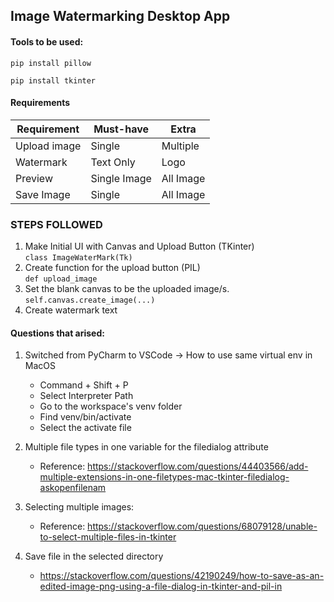 ## Image Watermarking Desktop App

#### Tools to be used:
```pip install pillow```

```pip install tkinter```

#### Requirements
| Requirement  | Must-have    | Extra      |
|--------------|--------------|------------|
| Upload image | Single       | Multiple   |
| Watermark    | Text Only    | Logo       |
| Preview      | Single Image | All Image  |
| Save Image   | Single       | All Image  |

### STEPS FOLLOWED
1. Make Initial UI with Canvas and Upload Button (TKinter)<br>
```class ImageWaterMark(Tk)``` 
2. Create function for the upload button (PIL)<br>
```def upload_image```
3. Set the blank canvas to be the uploaded image/s.<br>
```self.canvas.create_image(...)```
4. Create watermark text



#### Questions that arised:
1. Switched from PyCharm to VSCode -> How to use same virtual env in MacOS
    * Command + Shift + P 
    * Select Interpreter Path
    * Go to the workspace's venv folder
    * Find venv/bin/activate
    * Select the activate file

2. Multiple file types in one variable for the filedialog attribute
    * Reference: https://stackoverflow.com/questions/44403566/add-multiple-extensions-in-one-filetypes-mac-tkinter-filedialog-askopenfilenam


3. Selecting multiple images:
    * Reference: https://stackoverflow.com/questions/68079128/unable-to-select-multiple-files-in-tkinter

4. Save file in the selected directory
    * https://stackoverflow.com/questions/42190249/how-to-save-as-an-edited-image-png-using-a-file-dialog-in-tkinter-and-pil-in




